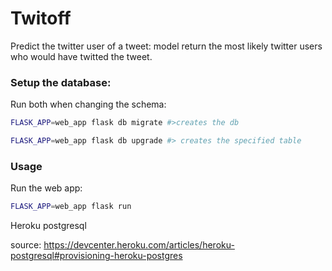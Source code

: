 # Twitoff
Predict the twitter user of a tweet: model return the most likely twitter users who would have twitted the tweet. 
### Setup the database:

Run both when changing the schema:
~~~sh
FLASK_APP=web_app flask db migrate #>creates the db

FLASK_APP=web_app flask db upgrade #> creates the specified table
~~~

### Usage
Run the web app:
```sh
FLASK_APP=web_app flask run
```
Heroku postgresql 

source: https://devcenter.heroku.com/articles/heroku-postgresql#provisioning-heroku-postgres
